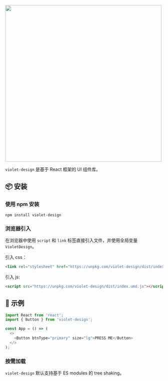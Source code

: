 <img src="https://raw.githubusercontent.com/zhaoyuuu/violetUI/a07bdb12ce19fcc8d8c5bc760434035981dd9633/assets/solid-readme-logo.svg?sanitize=true" width="500px">

`violet-design` 是基于 React 框架的 UI 组件库。

## 📦 安装

### 使用 npm 安装

`npm install violet-design`

### 浏览器引入

在浏览器中使用 `script` 和 `link` 标签直接引入文件，并使用全局变量 `VioletDesign`。

引入 css：

```html
<link rel="stylesheet" href="https://unpkg.com/violet-design/dist/index.css">
```

引入 js:

```html
<script src="https://unpkg.com/violet-design/dist/index.umd.js"></script>
```

## 🔨 示例

```js
import React from 'react';
import { Button } from 'violet-design';

const App = () => (
  <>
    <Button btnType="primary" size="lg">PRESS ME</Button>
  </>
);
```

### 按需加载

`violet-design` 默认支持基于 ES modules 的 tree shaking。
